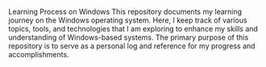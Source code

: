 
Learning Process on Windows
This repository documents my learning journey on the Windows operating system. 
Here, I keep track of various topics, tools, and technologies that I am exploring
to enhance my skills and understanding of Windows-based systems. The primary 
purpose of this repository is to serve as a personal log and reference for my 
progress and accomplishments.

